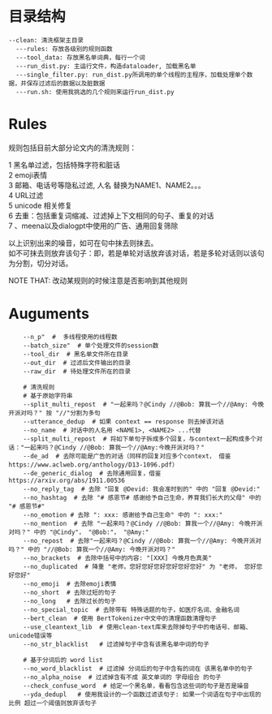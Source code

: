 # 目录结构

    --clean: 清洗框架主目录  
      ---rules: 存放各级别的规则函数   
      ---tool_data: 存放黑名单词典，每行一个词  
      ---run_dist.py: 主运行文件，构造dataloader, 加载黑名单  
      ---single_filter.py: run_dist.py所调用的单个线程的主程序，加载处理单个数据，并保存过滤后的数据以及脏数据  
      ---run.sh: 使用我挑选的几个规则来运行run_dist.py   

# Rules
规则包括目前大部分论文内的清洗规则：  

1 黑名单过滤，包括特殊字符和脏话  
2 emoji表情  
3 邮箱、电话号等隐私过滤, 人名 替换为NAME1、NAME2。。。  
4 URL过滤  
5 unicode 相关修复   
6 去重：包括重复词缩减、过滤掉上下文相同的句子、重复的对话   
7 、meena以及dialogpt中使用的广告、通用回复筛除   

以上识别出来的噪音，如可在句中抹去则抹去。  
如不可抹去则放弃该句子：即，若是单轮对话放弃该对话，若是多轮对话则以该句为分割，切分对话。  
   
NOTE THAT: 改动某规则的时候注意是否影响到其他规则  

# Auguments

        --n_p"  #  多线程使用的线程数
        --batch_size"  # 单个处理文件的session数
        --tool_dir  # 黑名单文件所在目录
        --out_dir  # 过滤后文件输出的目录
        --raw_dir  # 待处理文件所在的目录
        
        # 清洗规则
        # 基于原始字符串
        --split_multi_repost  # "一起来吗？@Cindy //@Bob: 算我一个//@Amy: 今晚开派对吗？" 按 "//"分割为多句
        --utterance_dedup  # 如果 context == response 则去掉该对话
        --no_name  # 对话中的人名用 <NAME1>, <NAME2> ...代替
        --split_multi_repost  # 将如下单句子拆成多个回复，与context一起构成多个对话："一起来吗？@Cindy //@Bob: 算我一个//@Amy:今晚开派对吗？"
        --de_ad  # 去除可能是广告的对话（同样的回复对应多个context， 借鉴 https://www.aclweb.org/anthology/D13-1096.pdf）
        --de_generic_dialog  # 去除通用回复，借鉴 https://arxiv.org/abs/1911.00536
        --no_reply_tag  # 去除 "回复 @Devid: 我会准时到的" 中的 "回复 @Devid:"
        --no_hashtag  # 去除 "# 感恩节# 感谢给予自己生命，养育我们长大的父母" 中的 "# 感恩节#"
        --no_emotion # 去除 ": xxx: 感谢给予自己生命" 中的 ": xxx:"
        --no_mention  # 去除 "一起来吗？@Cindy //@Bob: 算我一个//@Amy: 今晚开派对吗？" 中的 "@Cindy"， "@Bob:"， "@Amy:"
        --no_repost  # 去除"一起来吗？@Cindy //@Bob: 算我一个//@Amy: 今晚开派对吗？" 中的 "//@Bob: 算我一个//@Amy: 今晚开派对吗？"
        --no_brackets  # 去除中括号中的内容: "[XXX] 今晚月色真美"
        --no_duplicated  # 降重 "老师，您好您好您好您好您好您好" 为 "老师， 您好您好您好"
        --no_emoji  # 去除emoji表情
        --no_short  # 去除过短的句子
        --no_long   # 去除过长的句子
        --no_special_topic  # 去除带有 特殊话题的句子，如医疗名词、金融名词
        --bert_clean  # 使用 BertTokenizer中文中的清理函数清理句子
        --use_cleantext_lib  # 使用clean-text库来去除掉句子中的电话号、邮箱、unicode错误等
        --no_str_blacklist   # 过滤掉句子中含有该黑名单中词的句子
    
        # 基于分词后的 word list
        --no_word_blacklist  # 过滤掉 分词后的句子中含有的词在 该黑名单中的句子
        --no_alpha_noise  # 过滤掉含有不成 英文单词的 字母组合 的句子
        --check_confuse_word  # 给定一个黑名单，看看包含这些词的句子是否是噪音
        --yda_dedupl   # 使用我设计的一个函数过滤该句子: 如果一个词语在句子中出现的比例 超过一个阈值则放弃该句子